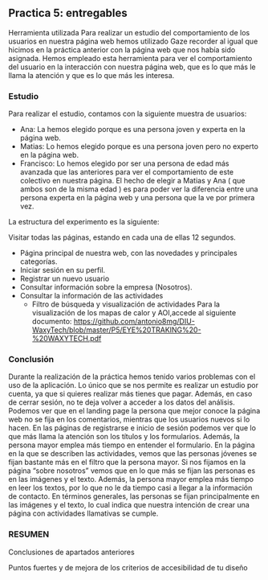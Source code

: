 ## Practica 5: entregables 

Herramienta utilizada
Para realizar un estudio del comportamiento de los usuarios en nuestra página web hemos utilizado Gaze recorder al igual que hicimos en la práctica anterior con la página web que nos había sido asignada.
Hemos empleado esta herramienta para ver el comportamiento del usuario en la interacción con nuestra página web, que es lo que más le llama la atención y que es lo que más les interesa.
### Estudio
Para realizar el estudio, contamos con la siguiente muestra de usuarios:
* Ana: La hemos elegido porque es una persona joven y experta en la página web.
* Matias: Lo hemos elegido porque es una persona joven pero no experto en la página web. 
* Francisco: Lo hemos elegido por ser una persona de edad más avanzada que las anteriores para ver el comportamiento de este colectivo en nuestra página.
El hecho de elegir a Matias y Ana ( que ambos son de la misma edad ) es para poder ver la diferencia entre una persona experta en la página web y una persona que la ve por primera vez.

La estructura del experimento es la siguiente:

Visitar todas las páginas, estando en cada una de ellas 12 segundos.
* Página principal de nuestra web, con las novedades y principales categorías.
* Iniciar sesión en su perfil.
* Registrar un nuevo usuario
* Consultar información sobre la empresa (Nosotros).
* Consultar la información de las actividades
  * Filtro de búsqueda y visualización de actividades
Para la visualización de los mapas de calor y AOI,accede al siguiente documento: https://github.com/antonio8mg/DIU-WaxyTech/blob/master/P5/EYE%20TRAKING%20-%20WAXYTECH.pdf

### Conclusión
Durante la realización de la práctica hemos tenido varios problemas con el uso de la aplicación. Lo único que se nos permite es realizar un estudio por cuenta, ya que si quieres realizar más tienes que pagar. Además, en caso de cerrar sesión, no te deja volver a acceder a los datos del análisis.
Podemos ver que en el landing page la persona que mejor conoce la página web no se fija en los comentarios, mientras que los usuarios nuevos si lo hacen.
En las páginas de registrarse e inicio de sesión podemos ver que lo que más llama la atención son los títulos y los formularios. Además, la persona mayor emplea más tiempo en entender el formulario.
En la página en la que se describen las actividades, vemos que las personas jóvenes se fijan bastante más en el filtro que la persona mayor.
Si nos fijamos en la página “sobre nosotros” vemos que en lo que más se fijan las personas es en las imágenes y el texto. Además, la persona mayor emplea más tiempo en leer los textos, por lo que no le da tiempo casi a llegar a la información de contacto.
En términos generales, las personas se fijan principalmente en las imágenes y el texto, lo cual indica que nuestra intención de crear una página con actividades llamativas se cumple.



### RESUMEN 

Conclusiones de apartados anteriores 

Puntos fuertes y de mejora de los criterios de accesibilidad de tu diseño
